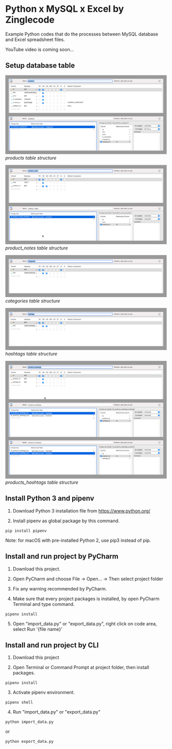 # Python x MySQL x Excel by Zinglecode
 
Example Python codes that do the processes between MySQL database and Excel spreadsheet files.

YouTube video is coming soon...

## Setup database table

![products table structure](https://raw.githubusercontent.com/potchangelo/python-mysql-excel/dev/snapshots/yt-2-db-table-products-structure.jpg "products table structure")
*products table structure*

![product_notes table structure](https://raw.githubusercontent.com/potchangelo/python-mysql-excel/dev/snapshots/yt-2-db-table-product-notes-structure.jpg "product_notes table structure")
*product_notes table structure*

![categories table structure](https://raw.githubusercontent.com/potchangelo/python-mysql-excel/dev/snapshots/yt-2-db-table-categories-structure.jpg "categories table structure")
*categories table structure*

![hashtags table structure](https://raw.githubusercontent.com/potchangelo/python-mysql-excel/dev/snapshots/yt-2-db-table-hashtags-structure.jpg "hashtags table structure")
*hashtags table structure*

![products_hashtags table structure](https://raw.githubusercontent.com/potchangelo/python-mysql-excel/dev/snapshots/yt-2-db-table-products-hashtags-structure.jpg "products_hashtags table structure")
*products_hashtags table structure*

## Install Python 3 and pipenv

1. Download Python 3 installation file from https://www.python.org/

2. Install pipenv as global package by this command.

```
pip install pipenv
```

Note: for macOS with pre-installed Python 2, use pip3 instead of pip.

## Install and run project by PyCharm

1. Download this project.

2. Open PyCharm and choose File -> Open... -> Then select project folder

3. Fix any warning recommended by PyCharm.

4. Make sure that every project packages is installed, by open PyCharm Terminal and type command.

```
pipenv install
```

5. Open "import_data.py" or "export_data.py", right click on code area, select Run '{file name}'

## Install and run project by CLI

1. Download this project

2. Open Terminal or Command Prompt at project folder, then install packages.

```
pipenv install
```

3. Activate pipenv environment.

```
pipenv shell
```

4. Run "import_data.py" or "export_data.py"

```
python import_data.py
```

or 

```
python export_data.py
```
